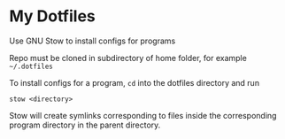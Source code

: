 # My Dotfiles

Use GNU Stow to install configs for programs

Repo must be cloned in subdirectory of home folder, for example `~/.dotfiles`

To install configs for a program, `cd` into the dotfiles directory and run
```
stow <directory>
```

Stow will create symlinks corresponding to files inside the corresponding
program directory in the parent directory.
